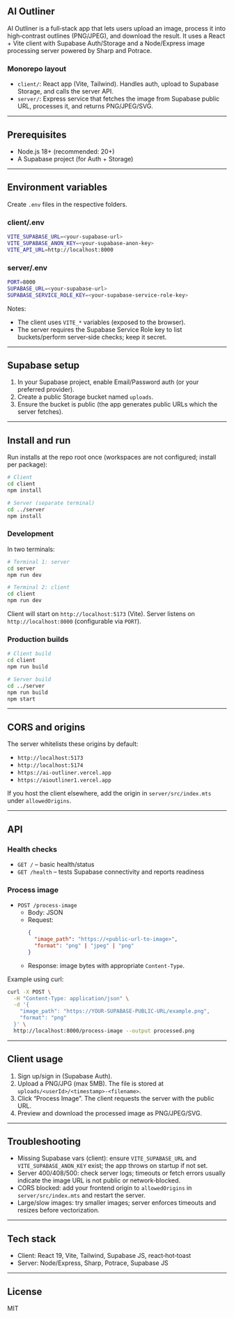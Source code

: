 ## AI Outliner

AI Outliner is a full‑stack app that lets users upload an image, process it into high‑contrast outlines (PNG/JPEG), and download the result. It uses a React + Vite client with Supabase Auth/Storage and a Node/Express image processing server powered by Sharp and Potrace.

### Monorepo layout
- `client/`: React app (Vite, Tailwind). Handles auth, upload to Supabase Storage, and calls the server API.
- `server/`: Express service that fetches the image from Supabase public URL, processes it, and returns PNG/JPEG/SVG.

---

## Prerequisites
- Node.js 18+ (recommended: 20+)
- A Supabase project (for Auth + Storage)

---

## Environment variables

Create `.env` files in the respective folders.

### client/.env
```bash
VITE_SUPABASE_URL=<your-supabase-url>
VITE_SUPABASE_ANON_KEY=<your-supabase-anon-key>
VITE_API_URL=http://localhost:8000
```

### server/.env
```bash
PORT=8000
SUPABASE_URL=<your-supabase-url>
SUPABASE_SERVICE_ROLE_KEY=<your-supabase-service-role-key>
```

Notes:
- The client uses `VITE_*` variables (exposed to the browser).
- The server requires the Supabase Service Role key to list buckets/perform server‑side checks; keep it secret.

---

## Supabase setup
1. In your Supabase project, enable Email/Password auth (or your preferred provider).
2. Create a public Storage bucket named `uploads`.
3. Ensure the bucket is public (the app generates public URLs which the server fetches).

---

## Install and run

Run installs at the repo root once (workspaces are not configured; install per package):

```bash
# Client
cd client
npm install

# Server (separate terminal)
cd ../server
npm install
```

### Development
In two terminals:

```bash
# Terminal 1: server
cd server
npm run dev

# Terminal 2: client
cd client
npm run dev
```

Client will start on `http://localhost:5173` (Vite). Server listens on `http://localhost:8000` (configurable via `PORT`).

### Production builds
```bash
# Client build
cd client
npm run build

# Server build
cd ../server
npm run build
npm start
```

---

## CORS and origins
The server whitelists these origins by default:
- `http://localhost:5173`
- `http://localhost:5174`
- `https://ai-outliner.vercel.app`
- `https://aioutliner1.vercel.app`

If you host the client elsewhere, add the origin in `server/src/index.mts` under `allowedOrigins`.

---

## API

### Health checks
- `GET /` – basic health/status
- `GET /health` – tests Supabase connectivity and reports readiness

### Process image
- `POST /process-image`
  - Body: JSON
  - Request:
    ```json
    {
      "image_path": "https://<public-url-to-image>",
      "format": "png" | "jpeg" | "png"
    }
    ```
  - Response: image bytes with appropriate `Content-Type`.

Example using curl:
```bash
curl -X POST \
  -H "Content-Type: application/json" \
  -d '{
    "image_path": "https://YOUR-SUPABASE-PUBLIC-URL/example.png",
    "format": "png"
  }' \
  http://localhost:8000/process-image --output processed.png
```

---

## Client usage
1. Sign up/sign in (Supabase Auth).
2. Upload a PNG/JPG (max 5MB). The file is stored at `uploads/<userId>/<timestamp>-<filename>`.
3. Click “Process Image”. The client requests the server with the public URL.
4. Preview and download the processed image as PNG/JPEG/SVG.

---

## Troubleshooting
- Missing Supabase vars (client): ensure `VITE_SUPABASE_URL` and `VITE_SUPABASE_ANON_KEY` exist; the app throws on startup if not set.
- Server 400/408/500: check server logs; timeouts or fetch errors usually indicate the image URL is not public or network‑blocked.
- CORS blocked: add your frontend origin to `allowedOrigins` in `server/src/index.mts` and restart the server.
- Large/slow images: try smaller images; server enforces timeouts and resizes before vectorization.

---

## Tech stack
- Client: React 19, Vite, Tailwind, Supabase JS, react‑hot‑toast
- Server: Node/Express, Sharp, Potrace, Supabase JS

---

## License
MIT


